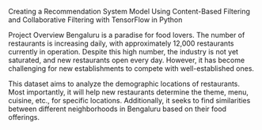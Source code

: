 Creating a Recommendation System Model Using Content-Based Filtering and Collaborative Filtering with TensorFlow in Python

Project Overview
Bengaluru is a paradise for food lovers. The number of restaurants is increasing daily, with approximately 12,000 restaurants currently in operation. Despite this high number, the industry is not yet saturated, and new restaurants open every day. However, it has become challenging for new establishments to compete with well-established ones.

This dataset aims to analyze the demographic locations of restaurants. Most importantly, it will help new restaurants determine the theme, menu, cuisine, etc., for specific locations. Additionally, it seeks to find similarities between different neighborhoods in Bengaluru based on their food offerings.
